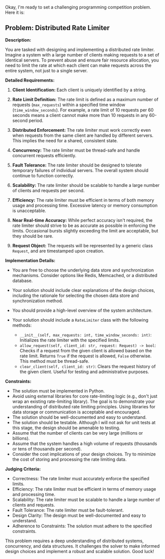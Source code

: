 Okay, I'm ready to set a challenging programming competition problem. Here it is:

## Problem: Distributed Rate Limiter

**Description:**

You are tasked with designing and implementing a distributed rate limiter.  Imagine a system with a large number of clients making requests to a set of identical servers.  To prevent abuse and ensure fair resource allocation, you need to limit the rate at which each client can make requests across the entire system, not just to a single server.

**Detailed Requirements:**

1.  **Client Identification:** Each client is uniquely identified by a string.

2.  **Rate Limit Definition:** The rate limit is defined as a maximum number of requests (`max_requests`) within a specified time window (`time_window_seconds`).  For example, a rate limit of 10 requests per 60 seconds means a client cannot make more than 10 requests in any 60-second period.

3.  **Distributed Enforcement:** The rate limiter must work correctly even when requests from the same client are handled by different servers.  This implies the need for a shared, consistent state.

4.  **Concurrency:** The rate limiter must be thread-safe and handle concurrent requests efficiently.

5.  **Fault Tolerance:** The rate limiter should be designed to tolerate temporary failures of individual servers. The overall system should continue to function correctly.

6.  **Scalability:** The rate limiter should be scalable to handle a large number of clients and requests per second.

7.  **Efficiency:** The rate limiter must be efficient in terms of both memory usage and processing time.  Excessive latency or memory consumption is unacceptable.

8.  **Near Real-time Accuracy:** While perfect accuracy isn't required, the rate limiter should strive to be as accurate as possible in enforcing the limits.  Occasional bursts slightly exceeding the limit are acceptable, but they should be rare.

9. **Request Object:** The requests will be represented by a generic class `Request`, and are timestamped upon creation.

**Implementation Details:**

*   You are free to choose the underlying data store and synchronization mechanisms.  Consider options like Redis, Memcached, or a distributed database.
*   Your solution should include clear explanations of the design choices, including the rationale for selecting the chosen data store and synchronization method.
*   You should provide a high-level overview of the system architecture.
*   Your solution should include a `RateLimiter` class with the following methods:

    *   `__init__(self, max_requests: int, time_window_seconds: int)`:  Initializes the rate limiter with the specified limits.
    *   `allow_request(self, client_id: str, request: Request) -> bool`:  Checks if a request from the given client is allowed based on the rate limit.  Returns `True` if the request is allowed, `False` otherwise.  This method must be thread-safe.
    *   `clear_client(self, client_id: str)`: Clears the request history of the given client. Useful for testing and administrative purposes.

**Constraints:**

*   The solution must be implemented in Python.
*   Avoid using external libraries for core rate-limiting logic (e.g., don't just wrap an existing rate-limiting library). The goal is to demonstrate your understanding of distributed rate limiting principles.  Using libraries for data storage or communication is acceptable and encouraged.
*   The solution should be well-documented and easy to understand.
*   The solution should be testable. Although I will not ask for unit tests at this stage, the design should be amenable to testing.
*   Assume that the number of clients can be very large (millions or billions).
*   Assume that the system handles a high volume of requests (thousands or tens of thousands per second).
*   Consider the cost implications of your design choices.  Try to minimize the cost of storing and processing the rate limiting data.

**Judging Criteria:**

*   Correctness: The rate limiter must accurately enforce the specified limits.
*   Efficiency: The rate limiter must be efficient in terms of memory usage and processing time.
*   Scalability: The rate limiter must be scalable to handle a large number of clients and requests.
*   Fault Tolerance: The rate limiter must be fault-tolerant.
*   Design Clarity: The design must be well-documented and easy to understand.
*   Adherence to Constraints: The solution must adhere to the specified constraints.

This problem requires a deep understanding of distributed systems, concurrency, and data structures. It challenges the solver to make informed design choices and implement a robust and scalable solution. Good luck!
